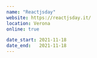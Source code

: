 ```yaml
---
name: "Reactjsday"
website: https://reactjsday.it/
location: Verona
online: true

date_start: 2021-11-18
date_end:   2021-11-18
---
```

